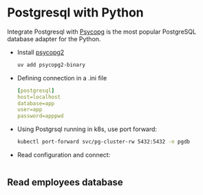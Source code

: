 # Postgresql with Python

Integrate Postgresql with [Psycopg](https://www.psycopg.org/docs/index.html) is the most popular PostgreSQL database adapter for the Python.

* Install [psycopg2](https://pypi.org/project/psycopg2-binary/)
    ```sh
    uv add psycopg2-binary
    ```

* Defining connection in a .ini file
    ```yaml
    [postgresql]
    host=localhost
    database=app
    user=app
    password=apppwd
    ```

* Using Postgrsql running in k8s, use port forward:
    ```sh
    kubectl port-forward svc/pg-cluster-rw 5432:5432 -n pgdb
    ```

* Read configuration and connect:
    ```python
    ```

## Read employees database

```python
``` 
